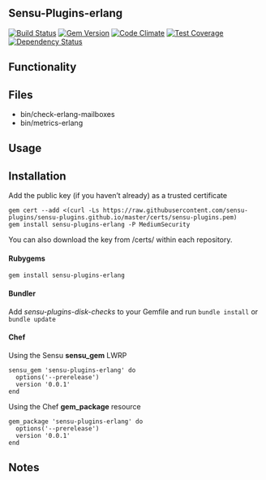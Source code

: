 ## Sensu-Plugins-erlang

[![Build Status](https://travis-ci.org/sensu-plugins/sensu-plugins-erlang.svg?branch=master)](https://travis-ci.org/sensu-plugins/sensu-plugins-erlang)
[![Gem Version](https://badge.fury.io/rb/sensu-plugins-erlang.svg)](http://badge.fury.io/rb/sensu-plugins-erlang)
[![Code Climate](https://codeclimate.com/github/sensu-plugins/sensu-plugins-erlang/badges/gpa.svg)](https://codeclimate.com/github/sensu-plugins/sensu-plugins-erlang)
[![Test Coverage](https://codeclimate.com/github/sensu-plugins/sensu-plugins-erlang/badges/coverage.svg)](https://codeclimate.com/github/sensu-plugins/sensu-plugins-erlang)
[![Dependency Status](https://gemnasium.com/sensu-plugins/sensu-plugins-erlang.svg)](https://gemnasium.com/sensu-plugins/sensu-plugins-erlang)

## Functionality

## Files
 * bin/check-erlang-mailboxes
 * bin/metrics-erlang

## Usage

## Installation

Add the public key (if you haven’t already) as a trusted certificate

```
gem cert --add <(curl -Ls https://raw.githubusercontent.com/sensu-plugins/sensu-plugins.github.io/master/certs/sensu-plugins.pem)
gem install sensu-plugins-erlang -P MediumSecurity
```

You can also download the key from /certs/ within each repository.

#### Rubygems

`gem install sensu-plugins-erlang`

#### Bundler

Add *sensu-plugins-disk-checks* to your Gemfile and run `bundle install` or `bundle update`

#### Chef

Using the Sensu **sensu_gem** LWRP
```
sensu_gem 'sensu-plugins-erlang' do
  options('--prerelease')
  version '0.0.1'
end
```

Using the Chef **gem_package** resource
```
gem_package 'sensu-plugins-erlang' do
  options('--prerelease')
  version '0.0.1'
end
```

## Notes
